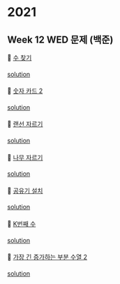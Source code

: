 # 2021
## Week 12 WED 문제 (백준)

👀 [수 찾기](https://www.acmicpc.net/problem/1920)

#### 

[solution]()

####

👀 [숫자 카드 2](https://www.acmicpc.net/problem/10816)

#### 

[solution]()

####

👀 [랜선 자르기](https://www.acmicpc.net/problem/1654)

#### 

[solution]()

####

👀 [나무 자르기](https://www.acmicpc.net/problem/2805)
#### 

[solution]()

#### 

👀 [공유기 설치](https://www.acmicpc.net/problem/2110)
#### 

[solution]()

#### 

👀 [K번째 수](https://www.acmicpc.net/problem/1300)
#### 

[solution]()

#### 

👀 [가장 긴 증가하는 부분 수열 2](https://www.acmicpc.net/problem/12015)
#### 

[solution]()

#### 